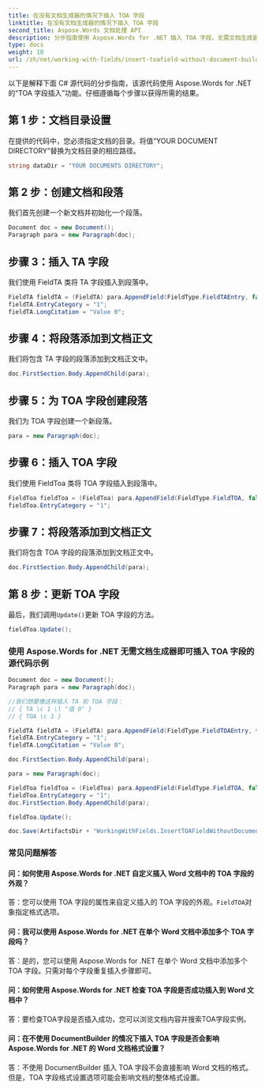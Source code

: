 ```yaml
---
title: 在没有文档生成器的情况下插入 TOA 字段
linktitle: 在没有文档生成器的情况下插入 TOA 字段
second_title: Aspose.Words 文档处理 API
description: 分步指南使用 Aspose.Words for .NET 插入 TOA 字段，无需文档生成器。
type: docs
weight: 10
url: /zh/net/working-with-fields/insert-toafield-without-document-builder/
---
```


以下是解释下面 C# 源代码的分步指南，该源代码使用 Aspose.Words for .NET 的“TOA 字段插入”功能。仔细遵循每个步骤以获得所需的结果。

## 第 1 步：文档目录设置

在提供的代码中，您必须指定文档的目录。将值“YOUR DOCUMENT DIRECTORY”替换为文档目录的相应路径。

```csharp
string dataDir = "YOUR DOCUMENTS DIRECTORY";
```

## 第 2 步：创建文档和段落

我们首先创建一个新文档并初始化一个段落。

```csharp
Document doc = new Document();
Paragraph para = new Paragraph(doc);
```

## 步骤 3：插入 TA 字段

我们使用 FieldTA 类将 TA 字段插入到段落中。

```csharp
FieldTA fieldTA = (FieldTA) para.AppendField(FieldType.FieldTAEntry, false);
fieldTA.EntryCategory = "1";
fieldTA.LongCitation = "Value 0";
```

## 步骤 4：将段落添加到文档正文

我们将包含 TA 字段的段落添加到文档正文中。

```csharp
doc.FirstSection.Body.AppendChild(para);
```

## 步骤 5：为 TOA 字段创建段落

我们为 TOA 字段创建一个新段落。

```csharp
para = new Paragraph(doc);
```

## 步骤 6：插入 TOA 字段

我们使用 FieldToa 类将 TOA 字段插入到段落中。

```csharp
FieldToa fieldToa = (FieldToa) para.AppendField(FieldType.FieldTOA, false);
fieldToa.EntryCategory = "1";
```

## 步骤 7：将段落添加到文档正文

我们将包含 TOA 字段的段落添加到文档正文中。

```csharp
doc.FirstSection.Body.AppendChild(para);
```

## 第 8 步：更新 TOA 字段

最后，我们调用`Update()`更新 TOA 字段的方法。

```csharp
fieldToa.Update();
```

### 使用 Aspose.Words for .NET 无需文档生成器即可插入 TOA 字段的源代码示例

```csharp
Document doc = new Document();
Paragraph para = new Paragraph(doc);

//我们想要像这样插入 TA 和 TOA 字段：
// { TA \c 1 \l "值 0" }
// { TOA \c 1 }

FieldTA fieldTA = (FieldTA) para.AppendField(FieldType.FieldTOAEntry, false);
fieldTA.EntryCategory = "1";
fieldTA.LongCitation = "Value 0";

doc.FirstSection.Body.AppendChild(para);

para = new Paragraph(doc);

FieldToa fieldToa = (FieldToa) para.AppendField(FieldType.FieldTOA, false);
fieldToa.EntryCategory = "1";
doc.FirstSection.Body.AppendChild(para);

fieldToa.Update();

doc.Save(ArtifactsDir + "WorkingWithFields.InsertTOAFieldWithoutDocumentBuilder.docx");
```

### 常见问题解答

#### 问：如何使用 Aspose.Words for .NET 自定义插入 Word 文档中的 TOA 字段的外观？

答：您可以使用 TOA 字段的属性来自定义插入的 TOA 字段的外观。`FieldTOA`对象指定格式选项。

#### 问：我可以使用 Aspose.Words for .NET 在单个 Word 文档中添加多个 TOA 字段吗？

答：是的，您可以使用 Aspose.Words for .NET 在单个 Word 文档中添加多个 TOA 字段。只需对每个字段重复插入步骤即可。

#### 问：如何使用 Aspose.Words for .NET 检查 TOA 字段是否成功插入到 Word 文档中？

答：要检查TOA字段是否插入成功，您可以浏览文档内容并搜索TOA字段实例。

#### 问：在不使用 DocumentBuilder 的情况下插入 TOA 字段是否会影响 Aspose.Words for .NET 的 Word 文档格式设置？

答：不使用 DocumentBuilder 插入 TOA 字段不会直接影响 Word 文档的格式。但是，TOA 字段格式设置选项可能会影响文档的整体格式设置。